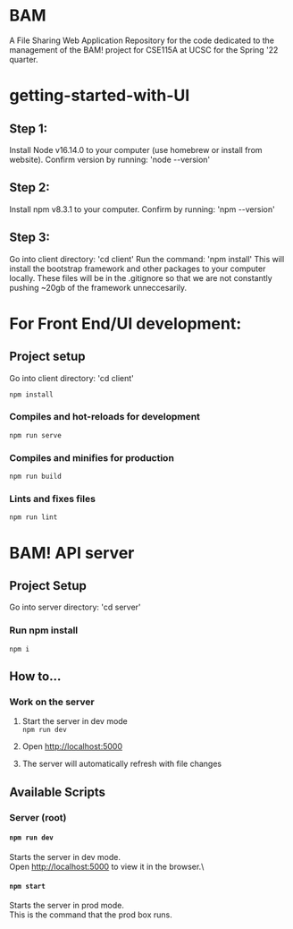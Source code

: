 # BAM
A File Sharing Web Application
  Repository for the code dedicated to the management of the BAM! project for CSE115A at UCSC for the Spring '22 quarter.

# getting-started-with-UI
## Step 1:
  Install Node v16.14.0 to your computer (use homebrew or install from website). Confirm version by running: 'node --version'
## Step 2:
  Install npm v8.3.1 to your computer. Confirm by running: 'npm --version'
## Step 3:
  Go into client directory: 'cd client'
  Run the command: 'npm install'
  This will install the bootstrap framework and other packages to your computer locally. These files will be in the .gitignore so that we are not constantly pushing ~20gb of the framework unneccesarily.


# For Front End/UI development:

## Project setup
  Go into client directory: 'cd client'
```
npm install
```

### Compiles and hot-reloads for development
```
npm run serve
```

### Compiles and minifies for production
```
npm run build
```

### Lints and fixes files
```
npm run lint
```
# BAM! API server

## Project Setup
  Go into server directory: 'cd server'
### Run npm install

`npm i`
## How to...

### Work on the server

1. Start the server in dev mode\
`npm run dev`

2. Open [http://localhost:5000](http://localhost:5000)

3. The server will automatically refresh with file changes

## Available Scripts

### Server (root)

#### `npm run dev`

Starts the server in dev mode.\
Open [http://localhost:5000](http://localhost:5000) to view it in the browser.\

#### `npm start`

Starts the server in prod mode.\
This is the command that the prod box runs.


